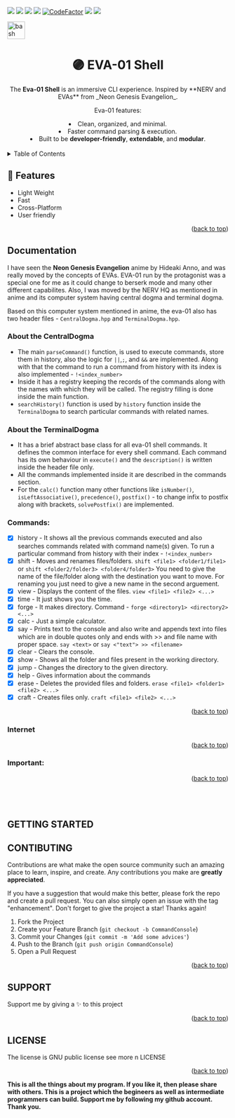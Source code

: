 <a name="readme-top"></a>
![](https://img.shields.io/maintenance/yes/2025)
![](https://img.shields.io/readthedocs/cplusplus)
![](https://img.shields.io/github/stars/spyke7/eva-01)
![](https://img.shields.io/github/last-commit/spyke7/eva-01)
[![CodeFactor](https://www.codefactor.io/repository/github/spyke7/eva-01/badge)](https://www.codefactor.io/repository/github/spyke7/eva-01)
![](https://img.shields.io/github/license/spyke7/eva-01)
![](https://img.shields.io/github/issues/spyke7/eva-01)

<p align="left"> <a href="https://www.gnu.org/software/bash/" target="_blank"> <img src="https://www.vectorlogo.zone/logos/gnu_bash/gnu_bash-icon.svg" alt="bash" width="40" height="40"/> </a>

<div align="center">
<h1 align="center">🟣 EVA-01 Shell</h1>
The <b>Eva-01 Shell</b> is an immersive CLI experience.  
Inspired by **NERV and EVAs** from _Neon Genesis Evangelion_.

Eva-01 features:

<li> Clean, organized, and minimal. </li>
<li> Faster command parsing & execution. </li>
<li> Built to be <b>developer-friendly</b>, <b>extendable</b>, and <b>modular</b>. </li>
<br/>
</div>

<details>
  <summary>Table of Contents</summary>
  <ol>
    <li>
      <a href="#features">FEATURES</a>
    </li>
    <li>
      <a href="#documentation">DOCUMENTATION</a>
      <ul>
        <li><a href="#commands">COMMANDS</a></li>
		<li><a href="#internet">INTERNET</a></li>
      </ul>
    </li>
    <li><a href="#getting-sarted">GETTING STARTED</a>
		<ul>
			<li><a href=#screenshot>SCREENSHOT</a>
		</ul>
	</li>
    <li><a href="#contributing">CONTRIBUTING</a></li>
    <li><a href="#support">SUPPORT</a></li>
    <li><a href="#license">LICENSE</a></li>
  </ol>
</details>

## 🚀 **Features**

- Light Weight
- Fast
- Cross-Platform
- User friendly

<p align="right">(<a href="#readme-top">back to top</a>)</p>

## **Documentation**

I have seen the **Neon Genesis Evangelion** anime by Hideaki Anno, and was really moved by the concepts of EVAs. EVA-01 run by the protagonist was a special one for me as it could change to berserk mode and many other different capabilites. Also, I was moved by the NERV HQ as mentioned in anime and its computer system having central dogma and terminal dogma.
</br>

Based on this computer system mentioned in anime, the eva-01 also has two header files - `CentralDogma.hpp` and `TerminalDogma.hpp`. 
### **About the CentralDogma**
- The main `parseCommand()` function, is used to execute commands, store them in history, also the logic for `||`,`;`, and `&&` are implemented. Along with that the command to run a command from history with its index is also implemented - `!<index_number>`
- Inside it has a registry keeping the records of the commands along with the names with which they will be called. The registry filling is done inside the main function.
- `searchHistory()` function is used by `history` function inside the `TerminalDogma` to search particular commands with related names.

### **About the TerminalDogma**

- It has a brief abstract base class for all eva-01 shell commands. It defines the common interface for every shell command. Each command has its own behaviour in `execute()` and the `description()` is written inside the header file only.
- All the commands implemented inside it are described in the commands section.
- For the `calc()` function many other functions like `isNumber()`, `isLeftAssociative()`, `precedence()`, `postfix()` - to change infix to postfix along with brackets, `solvePostfix()` are implemented.
  

### Commands:
- [x] history - It shows all the previous commands executed and also searches commands related with command name(s) given. To run a particular command from history with their index - `!<index_number>`
- [x] shift - Moves and renames files/folders. `shift <file1> <folder1/file1>` or `shift <folder2/folder3> <folder4/folder3>`
        You need to give the name of the file/folder along with the destination you want to move.
        For renaming you just need to give a new name in the second arguement.
- [x] view - Displays the content of the files. `view <file1> <file2> <...>`
- [x] time - It just shows you the time.
- [x] forge - It makes directory. Command - `forge <directory1> <directory2> <...>`
- [x] calc - Just a simple calculator.
- [x] say - Prints text to the console and also write and appends text into files which are in double quotes only
         and ends with >> and file name with proper space. `say <text>` or `say <"text"> >> <filename>`
- [x] clear - Clears the console.
- [x] show - Shows all the folder and files present in the working directory.
- [x] jump - Changes the directory to the given directory.
- [x] help - Gives information about the commands
- [x] erase - Deletes the provided files and folders. `erase <file1> <folder1> <file2> <...>`
- [x] craft - Creates files only. `craft <file1> <file2> <...>`
<p align="right">(<a href="#readme-top">back to top</a>)</p>

### Internet


<p align="right">(<a href="#readme-top">back to top</a>)</p>

### Important:

<p align="right">(<a href="#readme-top">back to top</a>)</p>


## <br/>

## **GETTING STARTED**


## **CONTIBUTING**

Contributions are what make the open source community such an amazing place to learn, inspire, and create. Any contributions you make are **greatly appreciated**.

If you have a suggestion that would make this better, please fork the repo and create a pull request. You can also simply open an issue with the tag "enhancement".
Don't forget to give the project a star! Thanks again!

1. Fork the Project
2. Create your Feature Branch (`git checkout -b CommandConsole`)
3. Commit your Changes (`git commit -m 'Add some advices'`)
4. Push to the Branch (`git push origin CommandConsole`)
5. Open a Pull Request

<p align="right">(<a href="#readme-top">back to top</a>)</p>

## **SUPPORT**
Support me by giving a ✨ to this project

<p align="right">(<a href="#readme-top">back to top</a>)</p>

## LICENSE
The license is GNU public license see more n LICENSE

<p align="right">(<a href="#readme-top">back to top</a>)</p>

**This is all the things about my program. If you like it, then please share with others. This is a project which the begineers as well as intermediate programmers can build. Support me by following my github account. Thank you.**
